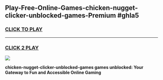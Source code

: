 
## Play-Free-Online-Games-chicken-nugget-clicker-unblocked-games-Premium #ghla5
<h3>
<a href="https://premium.freeplayer.one?title=chicken-nugget-clicker-unblocked-games&ref=8M">CLICK TO PLAY</a></h3>
<hr>

<h3>
<a href="https://premium.freeplayer.one?title=chicken-nugget-clicker-unblocked-games&ref=8M">CLICK 2 PLAY</a>
  
</h3>

<a href="https://premium.freeplayer.one?title=chicken-nugget-clicker-unblocked-games&ref=8M"><img src="https://clearcache.store/games.png"></a>


**chicken-nugget-clicker-unblocked-games games unblocked: Your Gateway to Fun and Accessible Online Gaming**
